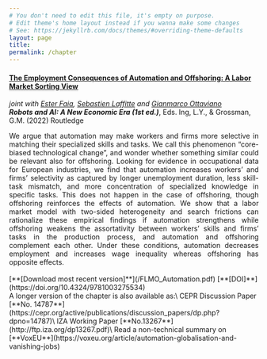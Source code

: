 ```yaml
---
# You don't need to edit this file, it's empty on purpose.
# Edit theme's home layout instead if you wanna make some changes
# See: https://jekyllrb.com/docs/themes/#overriding-theme-defaults
layout: page
title:
permalink: /chapter
---
```


#### [**The Employment Consequences of Automation and Offshoring: A Labor Market Sorting View**](/FLMO_Automation.pdf)
*joint with [Ester Faia](https://sites.google.com/view/esterfaia), [Sebastien Laffitte](https://sites.google.com/view/slaffitte/) and [Gianmarco Ottaviano](https://sites.google.com/view/gipottaviano)*
<br>
***Robots and AI: A New Economic Era (1st ed.)***, Eds. Ing, L.Y., & Grossman, G.M. (2022) Routledge
<div style="text-align: justify">
We argue that automation may make workers and firms more selective in matching their specialized skills and tasks. We call this phenomenon “core-biased technological change”, and wonder whether something similar could be relevant also for offshoring. Looking for evidence in occupational data for European industries, we find that automation increases workers’ and firms’ selectivity as captured by longer unemployment duration, less skill-task mismatch, and more concentration of specialized knowledge in specific tasks. This does not happen in the case of offshoring, though offshoring reinforces the effects of automation. We show that a labor market model with two-sided heterogeneity and search frictions can rationalize these empirical findings if automation strengthens while offshoring weakens the assortativity between workers’ skills and firms’ tasks in the production process, and automation and offshoring complement each other. Under these conditions, automation decreases employment and increases wage inequality whereas offshoring has opposite effects.
</div>
<br>
[**[Download most recent version]**](/FLMO_Automation.pdf) [**[DOI]**](https://doi.org/10.4324/9781003275534)
<br>
A longer version of the chapter is also available as:\
CEPR Discussion Paper [**No. 14787**](https://cepr.org/active/publications/discussion_papers/dp.php?dpno=14787)\
IZA Working Paper [**No.13267**](http://ftp.iza.org/dp13267.pdf)\
Read a non-technical summary on [**VoxEU**](https://voxeu.org/article/automation-globalisation-and-vanishing-jobs)
<br>

